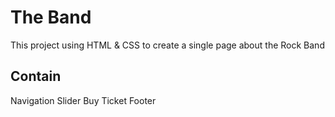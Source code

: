 # The Band

This project using HTML & CSS to create a single page about the Rock Band

## Contain

Navigation
Slider
Buy Ticket
Footer
